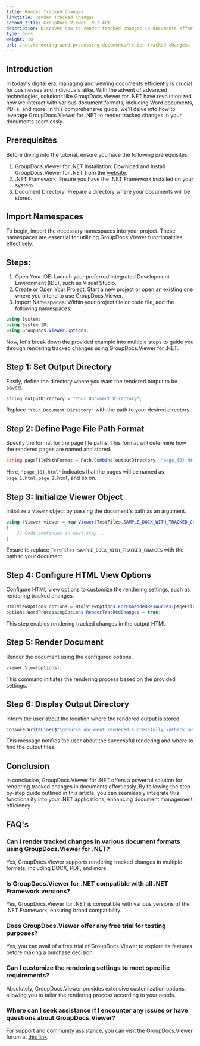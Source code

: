 ```yaml
---
title: Render Tracked Changes
linktitle: Render Tracked Changes
second_title: GroupDocs.Viewer .NET API
description: Discover how to render tracked changes in documents effortlessly using GroupDocs.Viewer for .NET. Enhance your document management efficiency.
type: docs
weight: 10
url: /net/rendering-word-processing-documents/render-tracked-changes/
---
```

## Introduction
In today's digital era, managing and viewing documents efficiently is crucial for businesses and individuals alike. With the advent of advanced technologies, solutions like GroupDocs.Viewer for .NET have revolutionized how we interact with various document formats, including Word documents, PDFs, and more. In this comprehensive guide, we'll delve into how to leverage GroupDocs.Viewer for .NET to render tracked changes in your documents seamlessly.
## Prerequisites
Before diving into the tutorial, ensure you have the following prerequisites:
1. GroupDocs.Viewer for .NET Installation: Download and install GroupDocs.Viewer for .NET from the [website](https://releases.groupdocs.com/viewer/net/).
2. .NET Framework: Ensure you have the .NET Framework installed on your system.
3. Document Directory: Prepare a directory where your documents will be stored.

## Import Namespaces
To begin, import the necessary namespaces into your project. These namespaces are essential for utilizing GroupDocs.Viewer functionalities effectively.
## Steps:
1. Open Your IDE: Launch your preferred Integrated Development Environment (IDE), such as Visual Studio.
2. Create or Open Your Project: Start a new project or open an existing one where you intend to use GroupDocs.Viewer.
3. Import Namespaces: Within your project file or code file, add the following namespaces:
```csharp
using System;
using System.IO;
using GroupDocs.Viewer.Options;
```

Now, let's break down the provided example into multiple steps to guide you through rendering tracked changes using GroupDocs.Viewer for .NET.
## Step 1: Set Output Directory
Firstly, define the directory where you want the rendered output to be saved.
```csharp
string outputDirectory = "Your Document Directory";
```
Replace `"Your Document Directory"` with the path to your desired directory.
## Step 2: Define Page File Path Format
Specify the format for the page file paths. This format will determine how the rendered pages are named and stored.
```csharp
string pageFilePathFormat = Path.Combine(outputDirectory, "page_{0}.html");
```
Here, `"page_{0}.html"` indicates that the pages will be named as `page_1.html`, `page_2.html`, and so on.
## Step 3: Initialize Viewer Object
Initialize a `Viewer` object by passing the document's path as an argument.
```csharp
using (Viewer viewer = new Viewer(TestFiles.SAMPLE_DOCX_WITH_TRACKED_CHANGES))
{
    // Code continues in next step...
}
```
Ensure to replace `TestFiles.SAMPLE_DOCX_WITH_TRACKED_CHANGES` with the path to your document.
## Step 4: Configure HTML View Options
Configure HTML view options to customize the rendering settings, such as rendering tracked changes.
```csharp
HtmlViewOptions options = HtmlViewOptions.ForEmbeddedResources(pageFilePathFormat);
options.WordProcessingOptions.RenderTrackedChanges = true;
```
This step enables rendering tracked changes in the output HTML.
## Step 5: Render Document
Render the document using the configured options.
```csharp
viewer.View(options);
```
This command initiates the rendering process based on the provided settings.
## Step 6: Display Output Directory
Inform the user about the location where the rendered output is stored.
```csharp
Console.WriteLine($"\nSource document rendered successfully.\nCheck output in {outputDirectory}.");
```
This message notifies the user about the successful rendering and where to find the output files.

## Conclusion
In conclusion, GroupDocs.Viewer for .NET offers a powerful solution for rendering tracked changes in documents effortlessly. By following the step-by-step guide outlined in this article, you can seamlessly integrate this functionality into your .NET applications, enhancing document management efficiency.
## FAQ's
### Can I render tracked changes in various document formats using GroupDocs.Viewer for .NET?
Yes, GroupDocs.Viewer supports rendering tracked changes in multiple formats, including DOCX, PDF, and more.
### Is GroupDocs.Viewer for .NET compatible with all .NET Framework versions?
Yes, GroupDocs.Viewer for .NET is compatible with various versions of the .NET Framework, ensuring broad compatibility.
### Does GroupDocs.Viewer offer any free trial for testing purposes?
Yes, you can avail of a free trial of GroupDocs.Viewer to explore its features before making a purchase decision.
### Can I customize the rendering settings to meet specific requirements?
Absolutely, GroupDocs.Viewer provides extensive customization options, allowing you to tailor the rendering process according to your needs.
### Where can I seek assistance if I encounter any issues or have questions about GroupDocs.Viewer?
For support and community assistance, you can visit the GroupDocs.Viewer forum at [this link](https://forum.groupdocs.com/c/viewer/9).
